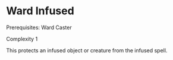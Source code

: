 # Ward Infused

Prerequisites: Ward Caster

Complexity 1

This protects an infused object or creature from the infused spell.